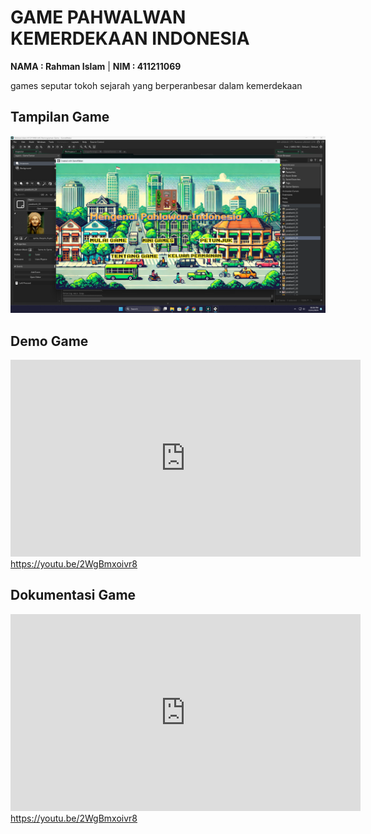 # GAME PAHWALWAN KEMERDEKAAN INDONESIA

**NAMA : Rahman Islam** | **NIM : 411211069**

games seputar tokoh sejarah yang berperanbesar dalam kemerdekaan

## Tampilan Game

<img src="tampilan_game.png"/>

## Demo Game

<iframe width="560" height="315" src="https://www.youtube.com/embed/2WgBmxoivr8?si=1f20V2b33zj84UxD" title="YouTube video player" frameborder="0" allow="accelerometer; autoplay; clipboard-write; encrypted-media; gyroscope; picture-in-picture; web-share" referrerpolicy="strict-origin-when-cross-origin" allowfullscreen></iframe>
<a href="https://youtu.be/2WgBmxoivr8">https://youtu.be/2WgBmxoivr8</a>

## Dokumentasi Game

<iframe width="560" height="315" src="https://www.youtube.com/embed/vgCgScEfnpg?si=O_I0iWb41JHtrcW-" title="YouTube video player" frameborder="0" allow="accelerometer; autoplay; clipboard-write; encrypted-media; gyroscope; picture-in-picture; web-share" referrerpolicy="strict-origin-when-cross-origin" allowfullscreen></iframe>
<a href="https://youtu.be/vgCgScEfnpg">https://youtu.be/2WgBmxoivr8</a>
